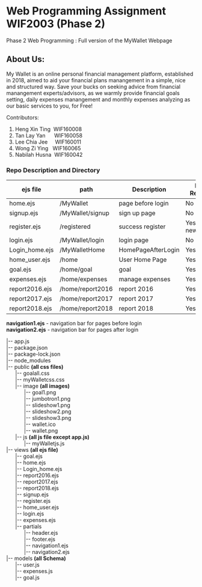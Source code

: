 # Web Programming Assignment WIF2003 (Phase 2)
Phase 2 Web Programming : Full version of the MyWallet Webpage

<h2>About Us:</h2>
<p>My Wallet is an online personal financial management platform, established in 2018, aimed to aid your financial plans manangement in a simple, nice and structured way. 
Save your bucks on seeking advice from financial manangement experts/advisors, as we warmly provide financial goals setting, daily expenses manangement and monthly expenses analyzing as our basic services to you, for Free!</p>

Contributors:
1. Heng Xin Ting&nbsp;&nbsp;WIF160008
2. Tan Lay Yan     &nbsp;&nbsp;&nbsp;&nbsp;&nbsp;WIF160058
3. Lee Chia Jee    &nbsp;&nbsp;&nbsp;&nbsp;WIF160011
4. Wong Zi Ying  &nbsp;&nbsp;WIF160065
5. Nabilah Husna&nbsp;&nbsp;WIF160042

<h3> Repo Description and Directory </h3>

| ejs file      | path            | Description      |Login Required     |
| ------------- |-----------------|------------------|-------------------|
| home.ejs      | /MyWallet       |page before login | No                |
| signup.ejs    | /MyWallet/signup|sign up page      | No                |
| register.ejs  | /registered     |success register  | Yes(for newSignUp)|
| login.ejs     | /MyWallet/login |login page        | No                |
| Login_home.ejs| /MyWalletHome   |HomePageAfterLogin| Yes               |
| home_user.ejs | /home           |User Home Page    | Yes               |
| goal.ejs      | /home/goal      |goal              | Yes               |
| expenses.ejs  | /home/expenses  |manage expenses   | Yes               |
| report2016.ejs| /home/report2016|report 2016       | Yes               |
| report2017.ejs| /home/report2017|report 2017       | Yes               |
| report2018.ejs| /home/report2018|report 2018       | Yes               |


**navigation1.ejs** - navigation bar for pages before login<br/>
**navigation2.ejs** - navigation bar for pages after login<br/>
        
|-- app.js<br/>
|-- package.json<br/>
|-- package-lock.json<br/>
|-- node_modules<br/>
|-- public **(all css files)**<br/>
&nbsp;&nbsp;&nbsp;&nbsp;&nbsp;&nbsp;|-- goalall.css<br/>
&nbsp;&nbsp;&nbsp;&nbsp;&nbsp;&nbsp;|-- myWalletcss.css<br/>
&nbsp;&nbsp;&nbsp;&nbsp;&nbsp;&nbsp;|-- image **(all images)**<br/>
&nbsp;&nbsp;&nbsp;&nbsp;&nbsp;&nbsp;&nbsp;&nbsp;&nbsp;&nbsp;&nbsp;&nbsp;|-- goal1.png<br/>
&nbsp;&nbsp;&nbsp;&nbsp;&nbsp;&nbsp;&nbsp;&nbsp;&nbsp;&nbsp;&nbsp;&nbsp;|-- jumbotron1.png<br/>
&nbsp;&nbsp;&nbsp;&nbsp;&nbsp;&nbsp;&nbsp;&nbsp;&nbsp;&nbsp;&nbsp;&nbsp;|-- slideshow1.png<br/>
&nbsp;&nbsp;&nbsp;&nbsp;&nbsp;&nbsp;&nbsp;&nbsp;&nbsp;&nbsp;&nbsp;&nbsp;|-- slideshow2.png<br/>
&nbsp;&nbsp;&nbsp;&nbsp;&nbsp;&nbsp;&nbsp;&nbsp;&nbsp;&nbsp;&nbsp;&nbsp;|-- slideshow3.png<br/>
&nbsp;&nbsp;&nbsp;&nbsp;&nbsp;&nbsp;&nbsp;&nbsp;&nbsp;&nbsp;&nbsp;&nbsp;|-- wallet.ico<br/>
&nbsp;&nbsp;&nbsp;&nbsp;&nbsp;&nbsp;&nbsp;&nbsp;&nbsp;&nbsp;&nbsp;&nbsp;|-- wallet.png<br/>
&nbsp;&nbsp;&nbsp;&nbsp;&nbsp;&nbsp;|-- js **(all js file except app.js)**<br/>
&nbsp;&nbsp;&nbsp;&nbsp;&nbsp;&nbsp;&nbsp;&nbsp;&nbsp;&nbsp;&nbsp;&nbsp;|-- myWalletjs.js<br/>
|-- views **(all ejs file)**<br/>
&nbsp;&nbsp;&nbsp;&nbsp;&nbsp;&nbsp;|-- goal.ejs<br/>
&nbsp;&nbsp;&nbsp;&nbsp;&nbsp;&nbsp;|-- home.ejs<br/>
&nbsp;&nbsp;&nbsp;&nbsp;&nbsp;&nbsp;|-- Login_home.ejs<br/>
&nbsp;&nbsp;&nbsp;&nbsp;&nbsp;&nbsp;|-- report2016.ejs<br/>
&nbsp;&nbsp;&nbsp;&nbsp;&nbsp;&nbsp;|-- report2017.ejs<br/>
&nbsp;&nbsp;&nbsp;&nbsp;&nbsp;&nbsp;|-- report2018.ejs<br/>
&nbsp;&nbsp;&nbsp;&nbsp;&nbsp;&nbsp;|-- signup.ejs<br/>
&nbsp;&nbsp;&nbsp;&nbsp;&nbsp;&nbsp;|-- register.ejs<br/>
&nbsp;&nbsp;&nbsp;&nbsp;&nbsp;&nbsp;|-- home_user.ejs<br/>
&nbsp;&nbsp;&nbsp;&nbsp;&nbsp;&nbsp;|-- login.ejs<br/>
&nbsp;&nbsp;&nbsp;&nbsp;&nbsp;&nbsp;|-- expenses.ejs<br/>
&nbsp;&nbsp;&nbsp;&nbsp;&nbsp;&nbsp;|-- partials<br/>
&nbsp;&nbsp;&nbsp;&nbsp;&nbsp;&nbsp;&nbsp;&nbsp;&nbsp;&nbsp;&nbsp;&nbsp;|-- header.ejs<br/>
&nbsp;&nbsp;&nbsp;&nbsp;&nbsp;&nbsp;&nbsp;&nbsp;&nbsp;&nbsp;&nbsp;&nbsp;|-- footer.ejs<br/>
&nbsp;&nbsp;&nbsp;&nbsp;&nbsp;&nbsp;&nbsp;&nbsp;&nbsp;&nbsp;&nbsp;&nbsp;|-- navigation1.ejs<br/>
&nbsp;&nbsp;&nbsp;&nbsp;&nbsp;&nbsp;&nbsp;&nbsp;&nbsp;&nbsp;&nbsp;&nbsp;|-- navigation2.ejs<br/>
|-- models **(all Schema)**<br/>
&nbsp;&nbsp;&nbsp;&nbsp;&nbsp;&nbsp;|-- user.js<br/>
&nbsp;&nbsp;&nbsp;&nbsp;&nbsp;&nbsp;|-- expenses.js<br/>
&nbsp;&nbsp;&nbsp;&nbsp;&nbsp;&nbsp;|-- goal.js<br/>

